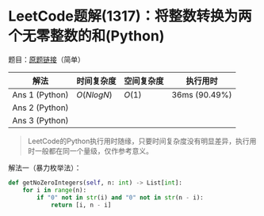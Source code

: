 # LeetCode题解(1317)：将整数转换为两个无零整数的和(Python)

题目：[原题链接](https://leetcode-cn.com/problems/convert-integer-to-the-sum-of-two-no-zero-integers/)（简单）

| 解法           | 时间复杂度 | 空间复杂度 | 执行用时      |
| -------------- | ---------- | ---------- | ------------- |
| Ans 1 (Python) | $O(NlogN)$ | $O(1)$     | 36ms (90.49%) |
| Ans 2 (Python) |            |            |               |
| Ans 3 (Python) |            |            |               |

>  LeetCode的Python执行用时随缘，只要时间复杂度没有明显差异，执行用时一般都在同一个量级，仅作参考意义。

解法一（暴力枚举法）：

```python
def getNoZeroIntegers(self, n: int) -> List[int]:
    for i in range(n):
        if "0" not in str(i) and "0" not in str(n - i):
            return [i, n - i]
```


